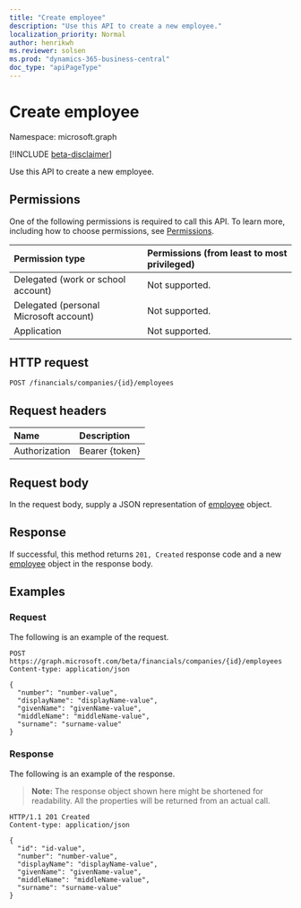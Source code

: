 ```yaml
---
title: "Create employee"
description: "Use this API to create a new employee."
localization_priority: Normal
author: henrikwh
ms.reviewer: solsen
ms.prod: "dynamics-365-business-central"
doc_type: "apiPageType"
---
```


# Create employee

Namespace: microsoft.graph

[!INCLUDE [beta-disclaimer](../../includes/beta-disclaimer.md)]

Use this API to create a new employee.

## Permissions

One of the following permissions is required to call this API. To learn more, including how to choose permissions, see [Permissions](/graph/permissions-reference).

| Permission type                        | Permissions (from least to most privileged) |
|:---------------------------------------|:--------------------------------------------|
| Delegated (work or school account)     | Not supported. |
| Delegated (personal Microsoft account) | Not supported. |
| Application                            | Not supported. |

## HTTP request

<!-- { "blockType": "ignored" } -->

```http
POST /financials/companies/{id}/employees
```

## Request headers

| Name          | Description   |
|:--------------|:--------------|
| Authorization | Bearer {token} |

## Request body

In the request body, supply a JSON representation of [employee](../resources/dynamics-employee.md) object.

## Response

If successful, this method returns `201, Created` response code and a new [employee](../resources/dynamics-employee.md) object in the response body.

## Examples

### Request

The following is an example of the request.
<!-- {
  "blockType": "request",
  "name": "create_employee_from_company"
}-->

```http
POST https://graph.microsoft.com/beta/financials/companies/{id}/employees
Content-type: application/json

{
  "number": "number-value",
  "displayName": "displayName-value",
  "givenName": "givenName-value",
  "middleName": "middleName-value",
  "surname": "surname-value"
}
```

### Response

The following is an example of the response.

> **Note:** The response object shown here might be shortened for readability. All the properties will be returned from an actual call.

<!-- {
  "blockType": "response",
  "truncated": true,
  "@odata.type": "microsoft.graph.employee"
} -->

```http
HTTP/1.1 201 Created
Content-type: application/json

{
  "id": "id-value",
  "number": "number-value",
  "displayName": "displayName-value",
  "givenName": "givenName-value",
  "middleName": "middleName-value",
  "surname": "surname-value"
}
```

<!-- uuid: 16cd6b66-4b1a-43a1-adaf-3a886856ed98
2019-02-04 14:57:30 UTC -->
<!-- {
  "type": "#page.annotation",
  "description": "Create employee",
  "keywords": "",
  "section": "documentation",
  "tocPath": ""
}-->
